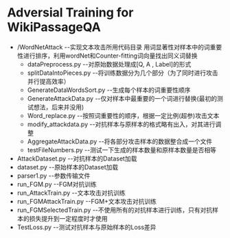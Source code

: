 # Adversial Training for WikiPassageQA

+ /WordNetAttack  --实现文本攻击所用代码目录
  用词显著性对样本中的词重要性进行排序，利用wordNet和Counter-fitting词向量找出同义词替换
  + dataPreprocess.py  --对原始数据处理成[Q, A , Label]的形式
  + splitDataIntoPieces.py  --将训练数据分为几个部分（为了同时进行攻击并行提高效率）
  + GenerateDataWordsSort.py  --生成每个样本的词重要性顺序
  + GenerateAttackData.py   --仅对样本中最重要的一个词进行替换(最初的测试想法，后来并没用)
  + Word_replace.py  --按照词重要性的顺序，根据一定比例(超参)攻击文本
  + modify_attackdata.py  --对抗样本与原样本的格式略有出入，对其进行调整
  + AggregateAttackData.py  --将各部分攻击样本的数据整合成一个文件
  + testFileNumbers.py  --测试一下生成的样本数量和原样本数量是否相等
+ AttackDataset.py  --对抗样本的Dataset加载
+ dataset.py  --原始样本的Dataset加载
+ parser1.py  --参数传输文件
+ run_FGM.py   --FGM对抗训练
+ run_AttackTrain.py  --文本攻击对抗训练
+ run_FGMAttackTrain.py  --FGM+文本攻击对抗训练
+ run_FGMSelectedTrain.py  --不使用所有的对抗样本进行训练，只有对抗样本的损失提升到一定程度时才使用
+ TestLoss.py  --测试对抗样本与原始样本的Loss差异